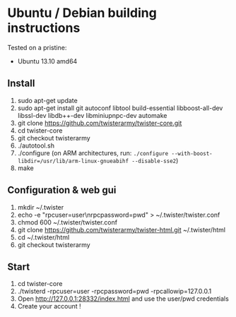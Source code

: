 # Ubuntu / Debian building instructions

Tested on a pristine:
 - Ubuntu 13.10 amd64

## Install

1. sudo apt-get update
2. sudo apt-get install git autoconf libtool build-essential libboost-all-dev libssl-dev libdb++-dev libminiupnpc-dev automake
3. git clone https://github.com/twisterarmy/twister-core.git
4. cd twister-core
5. git checkout twisterarmy
6. ./autotool.sh
7. ./configure (on ARM architectures, run: `./configure --with-boost-libdir=/usr/lib/arm-linux-gnueabihf --disable-sse2`)
8. make

## Configuration & web gui

1. mkdir ~/.twister
2. echo -e "rpcuser=user\nrpcpassword=pwd" > ~/.twister/twister.conf
3. chmod 600 ~/.twister/twister.conf
4. git clone https://github.com/twisterarmy/twister-html.git ~/.twister/html
5. cd ~/.twister/html
6. git checkout twisterarmy

## Start

1. cd twister-core
2. ./twisterd -rpcuser=user -rpcpassword=pwd -rpcallowip=127.0.0.1
3. Open http://127.0.0.1:28332/index.html and use the user/pwd credentials
4. Create your account !
